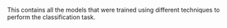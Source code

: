 This contains all the models that were trained using different techniques to perform the classification task.
